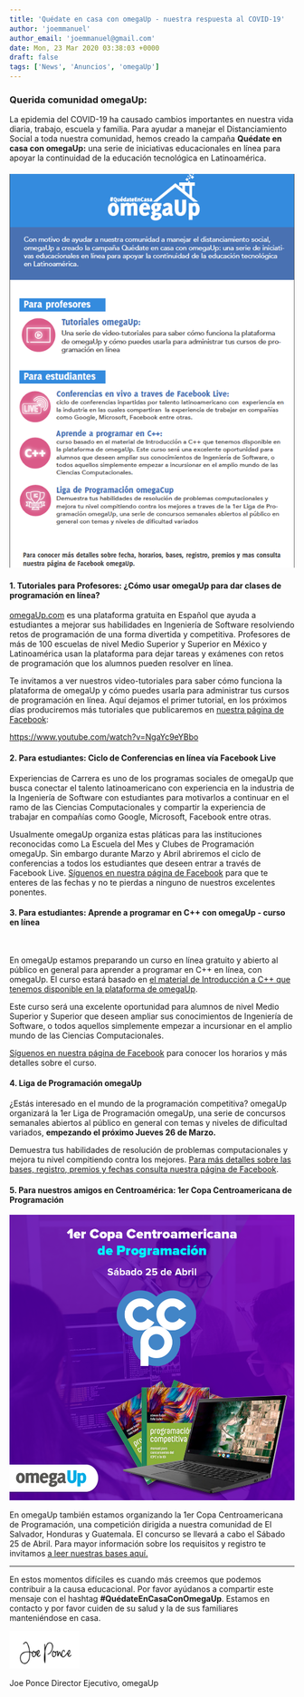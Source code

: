 ```yaml
---
title: 'Quédate en casa con omegaUp - nuestra respuesta al COVID-19'
author: 'joemmanuel'
author_email: 'joemmanuel@gmail.com'
date: Mon, 23 Mar 2020 03:38:03 +0000
draft: false
tags: ['News', 'Anuncios', 'omegaUp']
---
```


### **Querida comunidad omegaUp:**

La epidemia del COVID-19 ha causado cambios importantes en nuestra vida diaria, trabajo, escuela y familia. Para ayudar a manejar el Distanciamiento Social a toda nuestra comunidad, hemos creado la campaña **Quédate en casa con omegaUp:** una serie de iniciativas educacionales en línea para apoyar la continuidad de la educación tecnológica en Latinoamérica.

#### ![](/images/Screen-Shot-2020-03-23-at-7.53.05-AM.png)

#### 1\. Tutoriales para Profesores: ¿Cómo usar omegaUp para dar clases de programación en línea?

[omegaUp.com](https://omegaUp.com) es una plataforma gratuita en Español que ayuda a estudiantes a mejorar sus habilidades en Ingeniería de Software resolviendo retos de programación de una forma divertida y competitiva. Profesores de más de 100 escuelas de nivel Medio Superior y Superior en México y Latinoamérica usan la plataforma para dejar tareas y exámenes con retos de programación que los alumnos pueden resolver en línea.

Te invitamos a ver nuestros video-tutoriales para saber cómo funciona la plataforma de omegaUp y cómo puedes usarla para administrar tus cursos de programación en línea. Aquí dejamos el primer tutorial, en los próximos días produciremos más tutoriales que publicaremos en [nuestra página de Facebook](https://facebook.com/omegaup):

https://www.youtube.com/watch?v=NgaYc9eYBbo

#### 2\. Para estudiantes: Ciclo de Conferencias en línea vía Facebook Live

Experiencias de Carrera es uno de los programas sociales de omegaUp que busca conectar el talento latinoamericano con experiencia en la industria de la Ingeniería de Software con estudiantes para motivarlos a continuar en el ramo de las Ciencias Computacionales y compartir la experiencia de trabajar en compañías como Google, Microsoft, Facebook entre otras.

Usualmente omegaUp organiza estas pláticas para las instituciones reconocidas como La Escuela del Mes y Clubes de Programación omegaUp. Sin embargo durante Marzo y Abril abriremos el ciclo de conferencias a todos los estudiantes que deseen entrar a través de Facebook Live. [Síguenos en nuestra página de Facebook](https://facebook.com/omegaup) para que te enteres de las fechas y no te pierdas a ninguno de nuestros excelentes ponentes.

#### 3\. Para estudiantes: Aprende a programar en C++ con omegaUp - curso en línea

 

En omegaUp estamos preparando un curso en línea gratuito y abierto al público en general para aprender a programar en C++ en línea, con omegaUp. El curso estará basado en [el material de Introducción a C++ que tenemos disponible en la plataforma de omegaUp](https://omegaup.com/course/introduccion_a_cpp/).

Este curso será una excelente oportunidad para alumnos de nivel Medio Superior y Superior que deseen ampliar sus conocimientos de Ingeniería de Software, o todos aquellos simplemente empezar a incursionar en el amplio mundo de las Ciencias Computacionales.

[Síguenos en nuestra página de Facebook](https://www.facebook.com/omegaup) para conocer los horarios y más detalles sobre el curso.

#### 4\. Liga de Programación omegaUp

¿Estás interesado en el mundo de la programación competitiva? omegaUp organizará la 1er Liga de Programación omegaUp, una serie de concursos semanales abiertos al público en general con temas y niveles de dificultad variados, **empezando el próximo Jueves 26 de Marzo.**

Demuestra tus habilidades de resolución de problemas computacionales y mejora tu nivel compitiendo contra los mejores. [Para más detalles sobre las bases, registro, premios y fechas consulta nuestra página de Facebook](https://facebook.com/omegaup).

#### 5\. Para nuestros amigos en Centroamérica: 1er Copa Centroamericana de Programación

![](/images/copa-centro.png)

En omegaUp también estamos organizando la 1er Copa Centroamericana de Programación, una competición dirigida a nuestra comunidad de El Salvador, Honduras y Guatemala. El concurso se llevará a cabo el Sábado 25 de Abril. Para mayor información sobre los requisitos y registro te invitamos [a leer nuestras bases aquí.](https://www.facebook.com/omegaup/photos/a.761830983857345/3824008820972864/?type=3&theater)

* * *

En estos momentos difíciles es cuando más creemos que podemos contribuir a la causa educacional. Por favor ayúdanos a compartir este mensaje con el hashtag **#QuédateEnCasaConOmegaUp**. Estamos en contacto y por favor cuiden de su salud y la de sus familiares manteniéndose en casa.

![](/images/firma.png)

Joe Ponce Director Ejecutivo, omegaUp